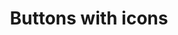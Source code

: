 ---
title: Buttons with icons
category: Application
paid: true
isActive: true
ltr: {"vue":{"vueCss":[],"vueTail":[]},"preview":"function App() {\n  return /*#__PURE__*/React.createElement(\"div\", {\n    className: \"btns-container\"\n  }, /*#__PURE__*/React.createElement(\"button\", {\n    className: \"px-2.5 py-2.5 text-indigo-600 duration-150 bg-indigo-50 rounded-lg hover:bg-indigo-100 active:bg-indigo-200\"\n  }, /*#__PURE__*/React.createElement(\"svg\", {\n    xmlns: \"http://www.w3.org/2000/svg\",\n    viewBox: \"0 0 24 24\",\n    fill: \"currentColor\",\n    className: \"w-5 h-5\"\n  }, /*#__PURE__*/React.createElement(\"path\", {\n    fillRule: \"evenodd\",\n    d: \"M12 5.25a.75.75 0 01.75.75v5.25H18a.75.75 0 010 1.5h-5.25V18a.75.75 0 01-1.5 0v-5.25H6a.75.75 0 010-1.5h5.25V6a.75.75 0 01.75-.75z\",\n    clipRule: \"evenodd\"\n  }))), /*#__PURE__*/React.createElement(\"button\", {\n    className: \"px-3 py-3 text-indigo-600 bg-indigo-50 rounded-lg duration-150 hover:bg-indigo-100 active:bg-indigo-200\"\n  }, /*#__PURE__*/React.createElement(\"svg\", {\n    xmlns: \"http://www.w3.org/2000/svg\",\n    viewBox: \"0 0 24 24\",\n    fill: \"currentColor\",\n    className: \"w-5 h-5\"\n  }, /*#__PURE__*/React.createElement(\"path\", {\n    fillRule: \"evenodd\",\n    d: \"M12 5.25a.75.75 0 01.75.75v5.25H18a.75.75 0 010 1.5h-5.25V18a.75.75 0 01-1.5 0v-5.25H6a.75.75 0 010-1.5h5.25V6a.75.75 0 01.75-.75z\",\n    clipRule: \"evenodd\"\n  }))), /*#__PURE__*/React.createElement(\"button\", {\n    className: \"px-3.5 py-3.5 text-indigo-600 duration-150 bg-indigo-50 rounded-lg hover:bg-indigo-100 active:bg-indigo-200\"\n  }, /*#__PURE__*/React.createElement(\"svg\", {\n    xmlns: \"http://www.w3.org/2000/svg\",\n    viewBox: \"0 0 24 24\",\n    fill: \"currentColor\",\n    className: \"w-6 h-6\"\n  }, /*#__PURE__*/React.createElement(\"path\", {\n    fillRule: \"evenodd\",\n    d: \"M12 5.25a.75.75 0 01.75.75v5.25H18a.75.75 0 010 1.5h-5.25V18a.75.75 0 01-1.5 0v-5.25H6a.75.75 0 010-1.5h5.25V6a.75.75 0 01.75-.75z\",\n    clipRule: \"evenodd\"\n  }))), /*#__PURE__*/React.createElement(\"button\", {\n    className: \"px-4 py-4 text-indigo-600 bg-indigo-50 rounded-lg duration-150 hover:bg-indigo-100 active:bg-indigo-200\"\n  }, /*#__PURE__*/React.createElement(\"svg\", {\n    xmlns: \"http://www.w3.org/2000/svg\",\n    viewBox: \"0 0 24 24\",\n    fill: \"currentColor\",\n    className: \"w-6 h-6\"\n  }, /*#__PURE__*/React.createElement(\"path\", {\n    fillRule: \"evenodd\",\n    d: \"M12 5.25a.75.75 0 01.75.75v5.25H18a.75.75 0 010 1.5h-5.25V18a.75.75 0 01-1.5 0v-5.25H6a.75.75 0 010-1.5h5.25V6a.75.75 0 01.75-.75z\",\n    clipRule: \"evenodd\"\n  }))), /*#__PURE__*/React.createElement(\"button\", {\n    className: \"px-5 py-5 text-indigo-600 duration-150 bg-indigo-50 rounded-lg hover:bg-indigo-100 active:bg-indigo-200\"\n  }, /*#__PURE__*/React.createElement(\"svg\", {\n    xmlns: \"http://www.w3.org/2000/svg\",\n    viewBox: \"0 0 24 24\",\n    fill: \"currentColor\",\n    className: \"w-7 h-7\"\n  }, /*#__PURE__*/React.createElement(\"path\", {\n    fillRule: \"evenodd\",\n    d: \"M12 5.25a.75.75 0 01.75.75v5.25H18a.75.75 0 010 1.5h-5.25V18a.75.75 0 01-1.5 0v-5.25H6a.75.75 0 010-1.5h5.25V6a.75.75 0 01.75-.75z\",\n    clipRule: \"evenodd\"\n  }))));\n}","react":{"jsxTail":[{"code":"// sm\n<button\n    className=\"px-2.5 py-2.5 text-indigo-600 duration-150 bg-indigo-50 rounded-lg hover:bg-indigo-100 active:bg-indigo-200\"\n>\n    <svg xmlns=\"http://www.w3.org/2000/svg\" viewBox=\"0 0 24 24\" fill=\"currentColor\" className=\"w-5 h-5\">\n        <path fillRule=\"evenodd\" d=\"M12 5.25a.75.75 0 01.75.75v5.25H18a.75.75 0 010 1.5h-5.25V18a.75.75 0 01-1.5 0v-5.25H6a.75.75 0 010-1.5h5.25V6a.75.75 0 01.75-.75z\" clipRule=\"evenodd\" />\n    </svg>\n</button>\n\n// default\n<button\n    className=\"px-3 py-3 text-indigo-600 bg-indigo-50 rounded-lg duration-150 hover:bg-indigo-100 active:bg-indigo-200\"\n>\n    <svg xmlns=\"http://www.w3.org/2000/svg\" viewBox=\"0 0 24 24\" fill=\"currentColor\" className=\"w-5 h-5\">\n        <path fillRule=\"evenodd\" d=\"M12 5.25a.75.75 0 01.75.75v5.25H18a.75.75 0 010 1.5h-5.25V18a.75.75 0 01-1.5 0v-5.25H6a.75.75 0 010-1.5h5.25V6a.75.75 0 01.75-.75z\" clipRule=\"evenodd\" />\n    </svg>\n</button>\n\n// md\n<button\n    className=\"px-3.5 py-3.5 text-indigo-600 duration-150 bg-indigo-50 rounded-lg hover:bg-indigo-100 active:bg-indigo-200\"\n>\n    <svg xmlns=\"http://www.w3.org/2000/svg\" viewBox=\"0 0 24 24\" fill=\"currentColor\" className=\"w-6 h-6\">\n        <path fillRule=\"evenodd\" d=\"M12 5.25a.75.75 0 01.75.75v5.25H18a.75.75 0 010 1.5h-5.25V18a.75.75 0 01-1.5 0v-5.25H6a.75.75 0 010-1.5h5.25V6a.75.75 0 01.75-.75z\" clipRule=\"evenodd\" />\n    </svg>\n</button>\n\n// lg\n<button\n    className=\"px-4 py-4 text-indigo-600 bg-indigo-50 rounded-lg duration-150 hover:bg-indigo-100 active:bg-indigo-200\"\n>\n    <svg xmlns=\"http://www.w3.org/2000/svg\" viewBox=\"0 0 24 24\" fill=\"currentColor\" className=\"w-6 h-6\">\n        <path fillRule=\"evenodd\" d=\"M12 5.25a.75.75 0 01.75.75v5.25H18a.75.75 0 010 1.5h-5.25V18a.75.75 0 01-1.5 0v-5.25H6a.75.75 0 010-1.5h5.25V6a.75.75 0 01.75-.75z\" clipRule=\"evenodd\" />\n    </svg>\n</button>\n\n// xl\n<button\n    className=\"px-5 py-5 text-indigo-600 duration-150 bg-indigo-50 rounded-lg hover:bg-indigo-100 active:bg-indigo-200\"\n>\n    <svg xmlns=\"http://www.w3.org/2000/svg\" viewBox=\"0 0 24 24\" fill=\"currentColor\" className=\"w-7 h-7\">\n        <path fillRule=\"evenodd\" d=\"M12 5.25a.75.75 0 01.75.75v5.25H18a.75.75 0 010 1.5h-5.25V18a.75.75 0 01-1.5 0v-5.25H6a.75.75 0 010-1.5h5.25V6a.75.75 0 01.75-.75z\" clipRule=\"evenodd\" />\n    </svg>\n</button>","label":"App.jsx"}],"jsxCss":[]}}
rtl: {"react":{"jsxCss":[],"jsxTail":[{"code":"// sm\n<button\n    className=\"px-2.5 py-2.5 text-indigo-600 duration-150 bg-indigo-50 rounded-lg hover:bg-indigo-100 active:bg-indigo-200\"\n>\n    <svg xmlns=\"http://www.w3.org/2000/svg\" viewBox=\"0 0 24 24\" fill=\"currentColor\" className=\"w-5 h-5\">\n        <path fillRule=\"evenodd\" d=\"M12 5.25a.75.75 0 01.75.75v5.25H18a.75.75 0 010 1.5h-5.25V18a.75.75 0 01-1.5 0v-5.25H6a.75.75 0 010-1.5h5.25V6a.75.75 0 01.75-.75z\" clipRule=\"evenodd\" />\n    </svg>\n</button>\n\n// default\n<button\n    className=\"px-3 py-3 text-indigo-600 bg-indigo-50 rounded-lg duration-150 hover:bg-indigo-100 active:bg-indigo-200\"\n>\n    <svg xmlns=\"http://www.w3.org/2000/svg\" viewBox=\"0 0 24 24\" fill=\"currentColor\" className=\"w-5 h-5\">\n        <path fillRule=\"evenodd\" d=\"M12 5.25a.75.75 0 01.75.75v5.25H18a.75.75 0 010 1.5h-5.25V18a.75.75 0 01-1.5 0v-5.25H6a.75.75 0 010-1.5h5.25V6a.75.75 0 01.75-.75z\" clipRule=\"evenodd\" />\n    </svg>\n</button>\n\n// md\n<button\n    className=\"px-3.5 py-3.5 text-indigo-600 duration-150 bg-indigo-50 rounded-lg hover:bg-indigo-100 active:bg-indigo-200\"\n>\n    <svg xmlns=\"http://www.w3.org/2000/svg\" viewBox=\"0 0 24 24\" fill=\"currentColor\" className=\"w-6 h-6\">\n        <path fillRule=\"evenodd\" d=\"M12 5.25a.75.75 0 01.75.75v5.25H18a.75.75 0 010 1.5h-5.25V18a.75.75 0 01-1.5 0v-5.25H6a.75.75 0 010-1.5h5.25V6a.75.75 0 01.75-.75z\" clipRule=\"evenodd\" />\n    </svg>\n</button>\n\n// lg\n<button\n    className=\"px-4 py-4 text-indigo-600 bg-indigo-50 rounded-lg duration-150 hover:bg-indigo-100 active:bg-indigo-200\"\n>\n    <svg xmlns=\"http://www.w3.org/2000/svg\" viewBox=\"0 0 24 24\" fill=\"currentColor\" className=\"w-6 h-6\">\n        <path fillRule=\"evenodd\" d=\"M12 5.25a.75.75 0 01.75.75v5.25H18a.75.75 0 010 1.5h-5.25V18a.75.75 0 01-1.5 0v-5.25H6a.75.75 0 010-1.5h5.25V6a.75.75 0 01.75-.75z\" clipRule=\"evenodd\" />\n    </svg>\n</button>\n\n// xl\n<button\n    className=\"px-5 py-5 text-indigo-600 duration-150 bg-indigo-50 rounded-lg hover:bg-indigo-100 active:bg-indigo-200\"\n>\n    <svg xmlns=\"http://www.w3.org/2000/svg\" viewBox=\"0 0 24 24\" fill=\"currentColor\" className=\"w-7 h-7\">\n        <path fillRule=\"evenodd\" d=\"M12 5.25a.75.75 0 01.75.75v5.25H18a.75.75 0 010 1.5h-5.25V18a.75.75 0 01-1.5 0v-5.25H6a.75.75 0 010-1.5h5.25V6a.75.75 0 01.75-.75z\" clipRule=\"evenodd\" />\n    </svg>\n</button>","label":"App.jsx"}]},"preview":"function App() {\n  return /*#__PURE__*/React.createElement(\"div\", {\n    className: \"btns-container\"\n  }, /*#__PURE__*/React.createElement(\"button\", {\n    className: \"px-2.5 py-2.5 text-indigo-600 duration-150 bg-indigo-50 rounded-lg hover:bg-indigo-100 active:bg-indigo-200\"\n  }, /*#__PURE__*/React.createElement(\"svg\", {\n    xmlns: \"http://www.w3.org/2000/svg\",\n    viewBox: \"0 0 24 24\",\n    fill: \"currentColor\",\n    className: \"w-5 h-5\"\n  }, /*#__PURE__*/React.createElement(\"path\", {\n    fillRule: \"evenodd\",\n    d: \"M12 5.25a.75.75 0 01.75.75v5.25H18a.75.75 0 010 1.5h-5.25V18a.75.75 0 01-1.5 0v-5.25H6a.75.75 0 010-1.5h5.25V6a.75.75 0 01.75-.75z\",\n    clipRule: \"evenodd\"\n  }))), /*#__PURE__*/React.createElement(\"button\", {\n    className: \"px-3 py-3 text-indigo-600 bg-indigo-50 rounded-lg duration-150 hover:bg-indigo-100 active:bg-indigo-200\"\n  }, /*#__PURE__*/React.createElement(\"svg\", {\n    xmlns: \"http://www.w3.org/2000/svg\",\n    viewBox: \"0 0 24 24\",\n    fill: \"currentColor\",\n    className: \"w-5 h-5\"\n  }, /*#__PURE__*/React.createElement(\"path\", {\n    fillRule: \"evenodd\",\n    d: \"M12 5.25a.75.75 0 01.75.75v5.25H18a.75.75 0 010 1.5h-5.25V18a.75.75 0 01-1.5 0v-5.25H6a.75.75 0 010-1.5h5.25V6a.75.75 0 01.75-.75z\",\n    clipRule: \"evenodd\"\n  }))), /*#__PURE__*/React.createElement(\"button\", {\n    className: \"px-3.5 py-3.5 text-indigo-600 duration-150 bg-indigo-50 rounded-lg hover:bg-indigo-100 active:bg-indigo-200\"\n  }, /*#__PURE__*/React.createElement(\"svg\", {\n    xmlns: \"http://www.w3.org/2000/svg\",\n    viewBox: \"0 0 24 24\",\n    fill: \"currentColor\",\n    className: \"w-6 h-6\"\n  }, /*#__PURE__*/React.createElement(\"path\", {\n    fillRule: \"evenodd\",\n    d: \"M12 5.25a.75.75 0 01.75.75v5.25H18a.75.75 0 010 1.5h-5.25V18a.75.75 0 01-1.5 0v-5.25H6a.75.75 0 010-1.5h5.25V6a.75.75 0 01.75-.75z\",\n    clipRule: \"evenodd\"\n  }))), /*#__PURE__*/React.createElement(\"button\", {\n    className: \"px-4 py-4 text-indigo-600 bg-indigo-50 rounded-lg duration-150 hover:bg-indigo-100 active:bg-indigo-200\"\n  }, /*#__PURE__*/React.createElement(\"svg\", {\n    xmlns: \"http://www.w3.org/2000/svg\",\n    viewBox: \"0 0 24 24\",\n    fill: \"currentColor\",\n    className: \"w-6 h-6\"\n  }, /*#__PURE__*/React.createElement(\"path\", {\n    fillRule: \"evenodd\",\n    d: \"M12 5.25a.75.75 0 01.75.75v5.25H18a.75.75 0 010 1.5h-5.25V18a.75.75 0 01-1.5 0v-5.25H6a.75.75 0 010-1.5h5.25V6a.75.75 0 01.75-.75z\",\n    clipRule: \"evenodd\"\n  }))), /*#__PURE__*/React.createElement(\"button\", {\n    className: \"px-5 py-5 text-indigo-600 duration-150 bg-indigo-50 rounded-lg hover:bg-indigo-100 active:bg-indigo-200\"\n  }, /*#__PURE__*/React.createElement(\"svg\", {\n    xmlns: \"http://www.w3.org/2000/svg\",\n    viewBox: \"0 0 24 24\",\n    fill: \"currentColor\",\n    className: \"w-7 h-7\"\n  }, /*#__PURE__*/React.createElement(\"path\", {\n    fillRule: \"evenodd\",\n    d: \"M12 5.25a.75.75 0 01.75.75v5.25H18a.75.75 0 010 1.5h-5.25V18a.75.75 0 01-1.5 0v-5.25H6a.75.75 0 010-1.5h5.25V6a.75.75 0 01.75-.75z\",\n    clipRule: \"evenodd\"\n  }))));\n}","vue":{"vueCss":[],"vueTail":[]}}
slug: /buttons
id: 24eced77-46a5-4c86-898d-5fbbbed09f14
created_at: 1668377933321
---